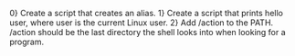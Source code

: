  0} Create a script that creates an alias.
 1} Create a script that prints hello user, where user is the current Linux user.
 2} Add /action to the PATH. /action should be the last directory the shell looks into when looking for a program.
